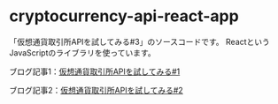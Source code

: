 # cryptocurrency-api-react-app

「仮想通貨取引所APIを試してみる#3」のソースコードです。
ReactというJavaScriptのライブラリを使っています。

ブログ記事1：[仮想通貨取引所APIを試してみる#1](https://racooma.com/medium/2017/09/12/exchages-api-trial-01/)

ブログ記事2：[仮想通貨取引所APIを試してみる#2](https://racooma.com/medium/2017/09/17/exchanges-api-trial-02/)
